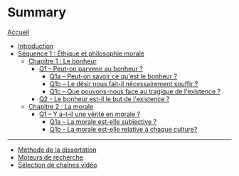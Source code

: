 # Summary

[Accueil](README.md)
- [Introduction](intro.md)
- [Séquence 1 : Éthique et philosophie morale](s1.md)
	- [Chapitre 1 : Le bonheur](s1-ch1.md)
		- [Q1 – Peut-on parvenir au bonheur ?](s1-ch1-q1.md)
			- [Q1a – Peut-on savoir ce qu'est le bonheur ?](s1-ch1-q1a.md)
			- [Q1b – Le désir nous fait-il nécessairement souffir ?](s1-ch1-q1b.md)
			- [Q1c – Que pouvons-nous face au tragique de l'existence ?](s1-ch1-q1c.md)
		- [Q2 - Le bonheur est-il le but de l'existence ?](s1-ch1-q2.md)
	- [Chapitre 2 : La morale](s1-ch2.md)
		- [Q1 – Y a-t-il une vérité en morale ?](s1-ch2-q1.md)
			- [Q1a – La morale est-elle subjective ?](s1-ch2-q1a.md)
			- [Q1b - La morale est-elle relative à chaque culture?](s1-ch2-q1b.md)

---
- [Méthode de la dissertation](methode-dissertation.md)
- [Moteurs de recherche](moteurs-de-recherche.md)
- [Sélection de chaînes vidéo](selection-chaines-video.md)

<!-- 
---

- [Révisions](revisions.md)
	- [Les philosophes vus en cours](frise-chronologique.md)	
-->